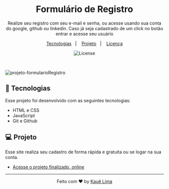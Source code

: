 <h1 align="center">Formulário de Registro</h1>

<p align="center">
Realize seu registro com seu e-mail e senha, ou acesse usando sua conta do google, github ou linkedin. Caso já seja cadastrado de um click no botão entrar e acesse seu usuário <br/>

<p align="center">
  <a href="#-tecnologias">Tecnologias</a>&nbsp;&nbsp;&nbsp;|&nbsp;&nbsp;&nbsp;
  <a href="#-projeto">Projeto</a>&nbsp;&nbsp;&nbsp;|&nbsp;&nbsp;&nbsp;
  <a href="#memo-licença">Licença</a>
</p>

<p align="center">
  <img alt="License" src="https://img.shields.io/static/v1?label=license&message=MIT&color=49AA26&labelColor=000000">
</p>

<br>

![projeto-formularioRegistro](https://github.com/KaueACLima/projeto-discover-dev-links/assets/56000639/5b4dcb32-bfe2-4cc1-96f9-4b37243f0088)

## 🚀 Tecnologias

Esse projeto foi desenvolvido com as seguintes tecnologias:

- HTML e CSS
- JavaScript
- Git e Github

## 💻 Projeto

Esse site realiza seu cadastro de forma rápida e gratuita ou se logar na sua conta.

- [Acesse o projeto finalizado, online](https://kaueaclima.github.io/projeto-formularioRegistro/)

---

<p align="center">Feito com ♥ by <a href="https://www.linkedin.com/in/kau%C3%AA-lima-234515182/">Kauê Lima</a></p>
